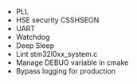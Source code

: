 - PLL
- HSE security CSSHSEON
- UART
- Watchdog
- Deep Sleep
- Lint stm32l0xx_system.c
- Manage DEBUG variable in cmake
- Bypass logging for production
